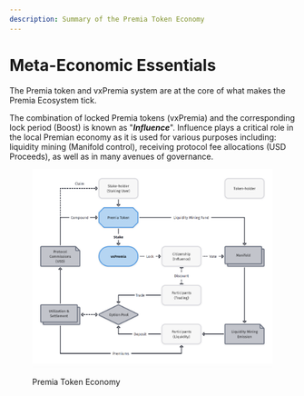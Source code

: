 ```yaml
---
description: Summary of the Premia Token Economy
---
```


# Meta-Economic Essentials

The Premia token and vxPremia system are at the core of what makes the Premia Ecosystem tick. &#x20;

The combination of locked Premia tokens (vxPremia) and the corresponding lock period (Boost) is known as "_**Influence**_".  Influence plays a critical role in the local Premian economy as it is used for various purposes including: liquidity mining (Manifold control), receiving protocol fee allocations (USD Proceeds), as well as in many avenues of governance.

<figure><img src="../../.gitbook/assets/image (7).png" alt=""><figcaption><p>Premia Token Economy</p></figcaption></figure>
